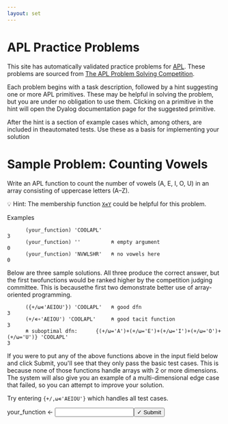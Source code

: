 ```yaml
---
layout: set
---
```

# APL Practice Problems

This site has automatically validated practice problems for [APL](https://aplwiki.com). These problems are sourced from [The APL Problem Solving Competition](https://www.dyalog.com/student-competition.htm).

Each problem begins with a task description, followed by a hint suggesting one or more APL primitives. These may be helpful in solving the problem, but you are under no obligation to use them. Clicking on a primitive in the hint will open the Dyalog documentation page for the suggested primitive.

After the hint is a section of example cases which, among others, are included in theautomated tests. Use these as a basis for implementing your solution

# Sample Problem: Counting Vowels

Write an APL function to count the number of vowels (A, E, I, O, U) in an array consisting of uppercase letters (A–Z).

💡 Hint: The membership function [`X∊Y`](http://help.dyalog.com/latest/#Language/Primitive%20Functions/Membership.htm) could be helpful for this problem.

Examples

```APL
      (your_function) 'COOLAPL'
3
      (your_function) ''          ⍝ empty argument
0
      (your_function) 'NVWLSHR'   ⍝ no vowels here
0
```

Below are three sample solutions. All three produce the correct answer, but the first twofunctions would be ranked higher by the competition judging committee. This is becausethe first two demonstrate better use of array-oriented programming.

```APL
      ({+/⍵∊'AEIOU'}) 'COOLAPL'   ⍝ good dfn
3
      (+/∊∘'AEIOU') 'COOLAPL'     ⍝ good tacit function
3
      ⍝ suboptimal dfn:      {(+/⍵='A')+(+/⍵='E')+(+/⍵='I')+(+/⍵='O')+(+/⍵='U')} 'COOLAPL'
3
```

If you were to put any of the above functions above in the input field below and click Submit, you'll see that they only pass the basic test cases. This is because none of those functions handle arrays with 2 or more dimensions. The system will also give you an example of a multi-dimensional edge case that failed, so you can attempt to improve your solution.

Try entering `{+/,⍵∊'AEIOU'}` which handles all test cases.

<script>
    testCases = {"P0_Sample_Problem": {"a": ["'COOLAPL'","''","'NVWLSHR'","{⍵[?⍨≢⍵]}'AEIOU',⎕A[?26⍴⍨9+?16]"],"b": ["2 3⍴'APLYES'","⎕A[?26⍴⍨1+?2⍴⍨1+?2]","''⍴⍨¯1+?⍨3"],"f": "{+/,⍵∊'AEIOU'}","p": "{⊃⍣(1=≢,⍵)⊢⍵}"}};
</script>

<div class="pdiv"><span>your_function ← </span><input id="P0_Sample_Problem_Input"><button onclick="submitSolution('P0_Sample_Problem')">✓ Submit</button></div>
<div id="P0_Sample_Problem_Output" class="tioOutput"></div>